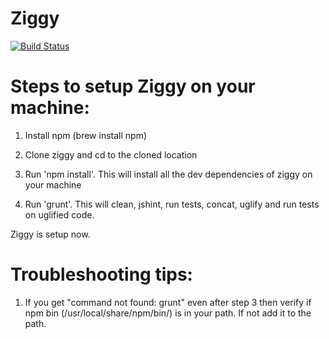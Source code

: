 Ziggy
=====
[![Build Status](https://travis-ci.org/modilabs/ziggy.png)](https://travis-ci.org/modilabs/ziggy)

Steps to setup Ziggy on your machine:
========================================

1. Install npm (brew install npm)

2. Clone ziggy and cd to the cloned location

3. Run 'npm install'. This will install all the dev dependencies of ziggy on your machine

4. Run 'grunt'. This will clean, jshint, run tests, concat, uglify and run tests on uglified code.

Ziggy is setup now.


Troubleshooting tips:
========================================

1. If you get "command not found: grunt" even after step 3 then verify if npm bin (/usr/local/share/npm/bin/) is in your path. If not add it to the path.
